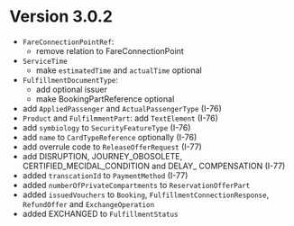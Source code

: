 # Version 3.0.2
  - `FareConnectionPointRef`:
    - remove relation to FareConnectionPoint
  - `ServiceTime`
    - make `estimatedTime`  and `actualTime` optional
  - `FulfillmentDocumentType`:
    - add optional issuer
    - make BookingPartReference optional
  - add `AppliedPassenger` and `ActualPassengerType` (I-76)
  - `Product` and `FulfilmmentPart`: add `TextElement` (I-76)
  - add `symbiology` to `SecurityFeatureType` (I-76)
  - add `name` to `CardTypeReference` optionally (I-76)
  - add overrule code to `ReleaseOfferRequest` (I-77)
  - add DISRUPTION, JOURNEY_OBOSOLETE, CERTIFIED_MECIDAL_CONDITION and DELAY_ COMPENSATION (I-77)
  - added `transcationId` to `PaymentMethod` (I-77)
  - added `numberOfPrivateCompartments` to `ReservationOfferPart`
  - added `issuedVouchers` to `Booking`, `FulfillmentConnectionResponse`, `RefundOffer` and `ExchangeOperation`
  - added EXCHANGED to `FulfillmentStatus` 
